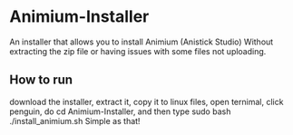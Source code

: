 # Animium-Installer
 An installer that allows you to install Animium (Anistick Studio) Without extracting the zip file or having issues with some files not uploading.
 
 ## How to run
 download the installer, extract it, copy it to linux files, open ternimal, click penguin, do cd Animium-Installer, and then type sudo bash ./install_animium.sh
 Simple as that!
